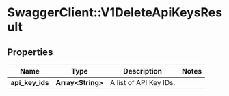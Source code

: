 # SwaggerClient::V1DeleteApiKeysResult

## Properties
Name | Type | Description | Notes
------------ | ------------- | ------------- | -------------
**api_key_ids** | **Array&lt;String&gt;** | A list of API Key IDs. | 

